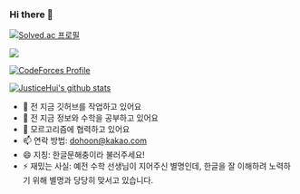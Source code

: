 ### Hi there 👋

[![Solved.ac
프로필](http://mazassumnida.wtf/api/v2/generate_badge?boj=dohoon)](https://solved.ac/dohoon/)

[![](https://run.kaist.ac.kr/badges/codeforces/hgmhc.svg)](https://codeforces.com/profile/hgmhc)

[![CodeForces Profile](http://cf.leed.at?id=hgmhc)](https://codeforces.com/profile/hgmhc)

[![JusticeHui's github stats](https://github-readme-stats.vercel.app/api?username=justiceHui&show_icons=true&hide_border=true)](https://github.com/justiceHui)

- 🔭 전 지금 깃허브를 작업하고 있어요
- 🌱 전 지금 정보와 수학을 공부하고 있어요
- 👯 모르고리즘에 협력하고 있어요
- 📫 연락 방법: dohoon@kakao.com
- 😄 지칭: 한글문해충이라 불러주세요!
- ⚡ 재밌는 사실: 예전 수학 선생님이 지어주신 별명인데, 한글을 잘 이해하려 노력하기 위해 별명과 당당히 맞서고 있습니다.
